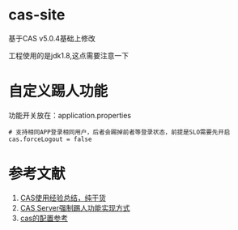 # cas-site
基于CAS v5.0.4基础上修改

工程使用的是jdk1.8,这点需要注意一下

# 自定义踢人功能
功能开关放在：application.properties

```
# 支持相同APP登录相同用户，后者会踢掉前者等登录状态，前提是SLO需要先开启
cas.forceLogout = false
```

# 参考文献

1. [CAS使用经验总结，纯干货](https://ningyu1.github.io/site/post/54-cas-server/)
2. [CAS Server强制踢人功能实现方式](https://ningyu1.github.io/site/post/57-cas-server1/)
3. [cas的配置参考](https://apereo.github.io/cas/5.0.x/installation/Configuration-Properties.html#warning-cookie)
